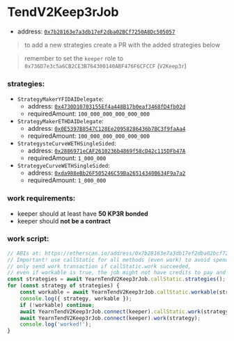 # TendV2Keep3rJob

- address: [`0x7b28163e7a3db17eF2dba02BCf7250A8Dc505057`](https://etherscan.io/address/0x7b28163e7a3db17eF2dba02BCf7250A8Dc505057#code)

> to add a new strategies create a PR with the added strategies below

> remember to set the `keeper` role to `0x736D7e3c5a6CB2CE3B764300140ABF476F6CFCCF` (`V2Keep3r`)

### strategies:

- `StrategyMakerYFIDAIDelegate`:
    - address: [`0x4730D10703155Ef4a448B17b0eaf3468fD4fb02d`](https://etherscan.io/address/0x4730D10703155Ef4a448B17b0eaf3468fD4fb02d#code)
    - requiredAmount: `100_000_000_000_000_000`
- `StrategyMakerETHDAIDelegate`:
    - address: [`0x0E5397B8547C128Ee20958286436b7BC3f9faAa4`](https://etherscan.io/address/0x0E5397B8547C128Ee20958286436b7BC3f9faAa4#code)
    - requiredAmount: `100_000_000_000_000_000`
- `StrategysteCurveWETHSingleSided`:
    - address: [`0x2886971eCAF2610236b4869f58cD42c115DFb47A`](https://etherscan.io/address/0x2886971eCAF2610236b4869f58cD42c115DFb47A#code)
    - requiredAmount: `1_000_000`
- `StrategyeCurveWETHSingleSided`:
    - address: [`0xda988eBb26F505246C59Ba26514340B634F9a7a2`](https://etherscan.io/address/0xda988eBb26F505246C59Ba26514340B634F9a7a2#code)
    - requiredAmount: `1_000_000`

### work requirements:

- keeper should at least have **50 KP3R bonded**
- keeper should **not be a contract**

### work script:

```ts
// ABIs at: https://etherscan.io/address/0x7b28163e7a3db17ef2dba02bcf7250a8dc505057#code
// Important! use callStatic for all methods (even work) to avoid spending gas
// only send work transaction if callStatic.work succeeded,
// even if workable is true, the job might not have credits to pay and the work tx will revert
const strategies = await YearnTendV2Keep3rJob.callStatic.strategies();
for (const strategy of strategies) {
    const workable = await YearnTendV2Keep3rJob.callStatic.workable(strategy);
    console.log({ strategy, workable });
    if (!workable) continue;
    await YearnTendV2Keep3rJob.connect(keeper).callStatic.work(strategy);
    await YearnTendV2Keep3rJob.connect(keeper).work(strategy);
    console.log('worked!');
}
```
